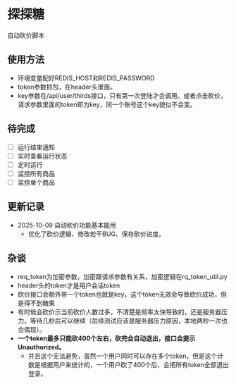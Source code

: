 # 探探糖

自动砍价脚本

## 使用方法

- 环境变量配好REDIS_HOST和REDIS_PASSWORD
- token参数抓包，在header头里面。
- key参数在/api/user/thirds接口，只有第一次登陆才会调用。或者点击砍价，请求参数里面的token即为key，同一个账号这个key貌似不会变。

## 待完成

- [ ] 运行结束通知
- [ ] 实时查看运行状态
- [ ] 定时运行
- [ ] 监控所有商品
- [ ] 监控单个商品

## 更新记录

- 2025-10-09 自动砍价功能基本能用
    - 优化了砍价逻辑、修改若干BUG、保存砍价进度。

## 杂谈

- req_token为加密参数，加密跟请求参数有关系，加密逻辑在rq_token_util.py
- header头的token才是用户会话token
- 砍价接口会额外带一个token也就是key，这个token无效会导致砍价成功，但是得不到糖果
- 有时候会砍价示当前砍价人数过多，不清楚是频率太快导致的，还是服务器压力，等待几秒后可以继续（后续测试应该是服务器压力原因，本地两秒一次也会偶现）。
- **一个token最多只能砍400个左右，砍完会自动退出，接口会提示Unauthorized。**
    - 并且这个无法避免，虽然一个用户同时可以存在多个token，但是这个计数是根据用户来统计的，一个用户砍了400个后，会把所有token全部退出登录。
